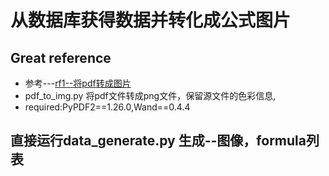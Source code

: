 从数据库获得数据并转化成公式图片
===========================
## Great reference
- 参考---[rf1--将pdf转成图片](https://www.jianshu.com/p/fd46db1d1fee)
- pdf_to_img.py 将pdf文件转成png文件，保留源文件的色彩信息,
- required:PyPDF2==1.26.0,Wand==0.4.4
## 直接运行data_generate.py 生成--图像，formula列表

